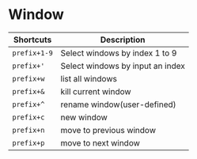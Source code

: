 # Window

| Shortcuts    | Description                      |
|--------------|----------------------------------|
| `prefix+1-9` | Select windows by index 1 to 9   |
| `prefix+'`   | Select windows by input an index |
| `prefix+w`   | list all windows                 |
| `prefix+&`   | kill current window              |
| `prefix+^`   | rename window(user-defined)      |
| `prefix+c`   | new window                       |
| `prefix+n`   | move to previous window          |
| `prefix+p`   | move to next window              |
